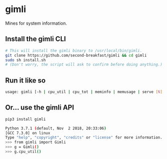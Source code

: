 # gimli
Mines for system information.

## Install the gimli CLI
```bash
# This will install the gimli binary to /usr/local/bin/gimli.
git clone https://github.com/second-breakfast/gimli && cd gimli
sudo sh install.sh
# (Don't worry, the script will ask to confirm before doing anything.)
```

## Run it like so
```bash
usage: gimli [-h | cpu_util | cpu_tot | meminfo | memusage | serve [N] | watch]
```

## Or... use the gimli API
```bash
pip3 install gimli

Python 3.7.1 (default, Nov  2 2018, 20:33:06) 
[GCC 7.3.0] on linux
Type "help", "copyright", "credits" or "license" for more information.
>>> from gimli import Gimli
>>> g = Gimli()
>>> g.cpu_util()
```
